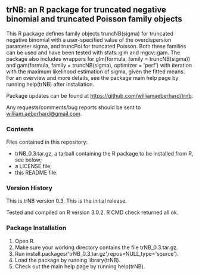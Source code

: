 trNB: an R package for truncated negative binomial and truncated Poisson family objects
---------------------------------------------------------------------------------------

This R package defines family objects truncNB(sigma) for truncated negative binomial with a user-specified value of the overdispersion parameter sigma, and truncPoi for truncated Poisson. Both these families can be used and have been tested with stats::glm and mgcv::gam. The package also includes wrappers for glm(formula, family = truncNB(sigma)) and gam(formula, family = truncNB(sigma), optimizer = 'perf') with iteration with the maximum likelihood estimation of sigma, given the fitted means. For an overview and more details, see the package main help page by running help(trNB) after installation.

Package updates can be found at https://github.com/williamaeberhard/trnb.

Any requests/comments/bug reports should be sent to william.aeberhard@gmail.com.

### Contents

Files contained in this repository:

* trNB_0.3.tar.gz, a tarball containing the R package to be installed from R, see below;
* a LICENSE file;
* this README file.

### Version History

This is trNB version 0.3. This is the initial release.

Tested and compiled on R version 3.0.2. R CMD check returned all ok.

### Package Installation

1. Open R.
2. Make sure your working directory contains the file trNB_0.3.tar.gz.
3. Run install.packages('trNB_0.3.tar.gz',repos=NULL,type='source').
4. Load the package by running library(trNB).
5. Check out the main help page by running help(trNB).
